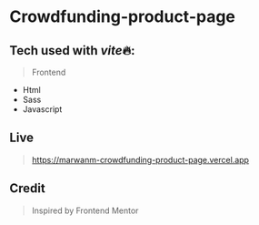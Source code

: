 # Crowdfunding-product-page

## Tech used with *vite*🔥:

> Frontend

-   Html
-   Sass
-   Javascript

## Live

> https://marwanm-crowdfunding-product-page.vercel.app

## Credit

> Inspired by Frontend Mentor